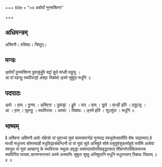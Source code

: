 +++
title = "०४ अवोर्वां नूनमश्विना"

+++
## अधिमन्त्रम्
अश्विनौ। वसिष्ठः। त्रिष्टुप्।

## मन्त्रः
अ॒वोर्वां॑ नू॒नम॑श्विना यु॒वाकु॑र्हु॒वे यद्वां॑ सु॒ते मा॑ध्वी वसू॒युः ।  
आ वां॑ वहन्तु॒ स्थवि॑रासो॒ अश्वाः॒ पिबा॑थो अ॒स्मे सुषु॑ता॒ मधू॑नि ॥

## पदपाठः
अ॒वोः । वा॒म् । नू॒नम् । अ॒श्वि॒ना॒ । यु॒वाकुः॑ । हु॒वे । यत् । वा॒म् । सु॒ते । मा॒ध्वी॒ इति॑ । व॒सु॒ऽयुः ।  
आ । वा॒म् । व॒ह॒न्तु॒ । स्थवि॑रासः । अश्वाः॑ । पिबा॑थः । अ॒स्मे इति॑ । सुऽसु॑ता । मधू॑नि ॥

## भाष्यम्
हे अश्विना अश्विनौ अवोः रक्षित्रोः वां युवाभ्यां युवां कामयमानोहं नूनमद्य स्वभूतोभवामीति शेषः यद्यस्मात् हे माध्वी मधुरस्य सोमस्यार्हौ मधुविद्यासंबन्धिनौ वा वां युवां सुते अभिषुते सोमे वसूयुर्वसुकामोहुवे स्तौमि अतोवां स्वभूतः वां युवां आवहन्तु के स्थविरासः स्थूलाः प्रवृद्धा अश्वाएतयोरतिप्रवृद्धात्वात् शीघ्रगतेरपेक्षितत्वाच्च स्थविरैरेव भाव्यम् आगमनानन्तरं अस्मे अस्माभिः सुषुता सुष्ठु अभिषुतानि मधूनि मधुररसान् पिबाथः पिबतम् ॥ ४ ॥